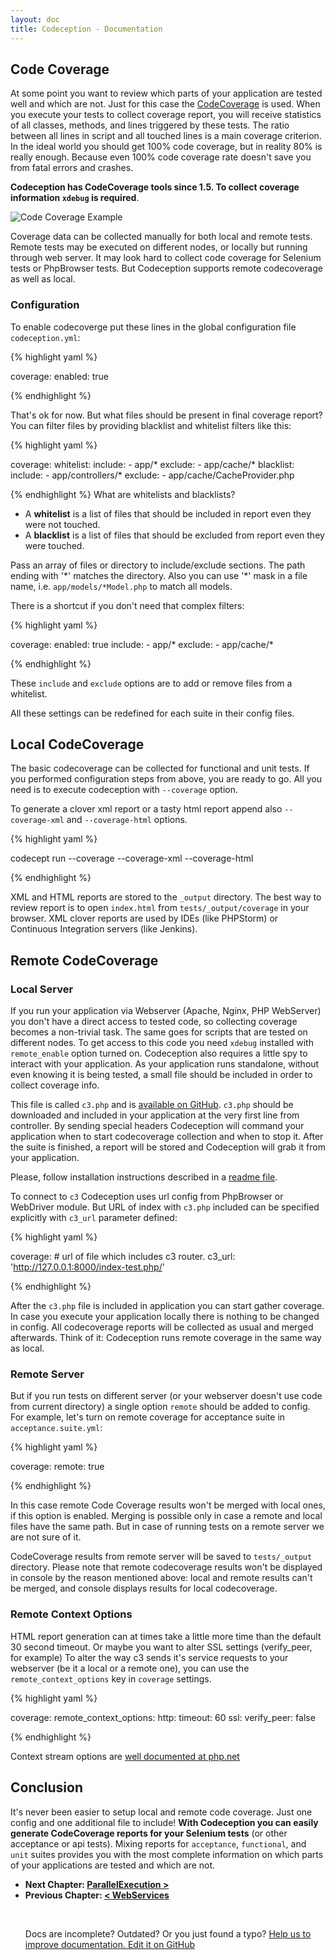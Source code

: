 ```yaml
---
layout: doc
title: Codeception - Documentation
---
```


## Code Coverage

At some point you want to review which parts of your application are tested well and which are not.
Just for this case the [CodeCoverage](http://en.wikipedia.org/wiki/Code_coverage) is used. When you execute your tests to collect coverage report,
you will receive statistics of all classes, methods, and lines triggered by these tests.
The ratio between all lines in script and all touched lines is a main coverage criterion. In the ideal world you should get 100% code coverage, but in reality 80% is really enough. Because even 100% code coverage rate doesn't save you from fatal errors and crashes.

**Codeception has CodeCoverage tools since 1.5. To collect coverage information `xdebug` is required**.

![Code Coverage Example](http://codeception.com/images/coverage.png)

Coverage data can be collected manually for both local and remote tests. Remote tests may be executed on different nodes,
or locally but running through web server. It may look hard to collect code coverage for Selenium tests or PhpBrowser tests. But Codeception supports remote codecoverage as well as local.

### Configuration

To enable codecoverge put these lines in the global configuration file `codeception.yml`:

{% highlight yaml %}

coverage:
    enabled: true

{% endhighlight %}

That's ok for now. But what files should be present in final coverage report? You can filter files by providing blacklist and whitelist filters like this:

{% highlight yaml %}

coverage:
    whitelist:
        include:
            - app/*
        exclude:
            - app/cache/*
    blacklist:
        include:
            - app/controllers/*
        exclude:
            - app/cache/CacheProvider.php


{% endhighlight %}
What are whitelists and blacklists?

* A **whitelist** is a list of files that should be included in report even they were not touched.
* A **blacklist** is a list of files that should be excluded from report even they were touched.

Pass an array of files or directory to include/exclude sections. The path ending with '\*' matches the directory.
Also you can use '\*' mask in a file name, i.e. `app/models/*Model.php` to match all models.

There is a shortcut if you don't need that complex filters:

{% highlight yaml %}

coverage:
    enabled: true
    include:
        - app/*
    exclude:
        - app/cache/*

{% endhighlight %}

These `include` and `exclude` options are to add or remove files from a whitelist.

All these settings can be redefined for each suite in their config files.

## Local CodeCoverage

The basic codecoverage can be collected for functional and unit tests.
If you performed configuration steps from above, you are ready to go.
All you need is to execute codeception with `--coverage` option.

To generate a clover xml report or a tasty html report append also `--coverage-xml` and `--coverage-html` options.

{% highlight yaml %}

codecept run --coverage --coverage-xml --coverage-html

{% endhighlight %}

XML and HTML reports are stored to the `_output` directory. The best way to review report is to open `index.html` from `tests/_output/coverage` in your browser.
XML clover reports are used by IDEs (like PHPStorm) or Continuous Integration servers (like Jenkins).

## Remote CodeCoverage

### Local Server

If you run your application via Webserver (Apache, Nginx, PHP WebServer) you don't have a direct access to tested code,
so collecting coverage becomes a non-trivial task. The same goes for scripts that are tested on different nodes.
To get access to this code you need `xdebug` installed with `remote_enable` option turned on.
Codeception also requires a little spy to interact with your application. As your application runs standalone,
without even knowing it is being tested, a small file should be included in order to collect coverage info.

This file is called `c3.php` and is [available on GitHub](https://github.com/Codeception/c3).
`c3.php` should be downloaded and included in your application at the very first line from controller.
By sending special headers Codeception will command your application when to start codecoverage collection and when to stop it.
After the suite is finished, a report will be stored and Codeception will grab it from your application.

Please, follow installation instructions described in a [readme file](https://github.com/Codeception/c3).

To connect to `c3` Codeception uses url config from PhpBrowser or WebDriver module.
But URL of index with `c3.php` included can be specified explicitly with `c3_url` parameter defined:


{% highlight yaml %}

coverage:
    # url of file which includes c3 router.
    c3_url: 'http://127.0.0.1:8000/index-test.php/'

{% endhighlight %}


After the `c3.php` file is included in application you can start gather coverage.
In case you execute your application locally there is nothing to be changed in config.
All codecoverage reports will be collected as usual and merged afterwards.
Think of it: Codeception runs remote coverage in the same way as local.

### Remote Server

But if you run tests on different server (or your webserver doesn't use code from current directory) a single option `remote` should be added to config.
For example, let's turn on remote coverage for acceptance suite in `acceptance.suite.yml`:

{% highlight yaml %}

coverage:
    remote: true

{% endhighlight %}

In this case remote Code Coverage results won't be merged with local ones, if this option is enabled.
Merging is possible only in case a remote and local files have the same path.
But in case of running tests on a remote server we are not sure of it.

CodeCoverage results from remote server will be saved to `tests/_output` directory. Please note that remote codecoverage results won't be displayed in console by the reason mentioned above: local and remote results can't be merged, and console displays results for local codecoverage. 

### Remote Context Options

HTML report generation can at times take a little more time than the default 30 second timeout. Or maybe you want to alter SSL settings (verify_peer, for example)
To alter the way c3 sends it's service requests to your webserver (be it a local or a remote one), you can use the `remote_context_options` key in `coverage` settings.

{% highlight yaml %}

coverage:
    remote_context_options:
        http:
            timeout: 60
        ssl:
            verify_peer: false

{% endhighlight %}

Context stream options are [well documented at php.net](http://php.net/manual/en/context.php)

## Conclusion

It's never been easier to setup local and remote code coverage. Just one config and one additional file to include!
**With Codeception you can easily generate CodeCoverage reports for your Selenium tests** (or other acceptance or api tests). Mixing reports for `acceptance`, `functional`, and `unit` suites provides you with the most complete information on which parts of your applications are tested and which are not.




* **Next Chapter: [ParallelExecution >](/docs/12-ParallelExecution)**
* **Previous Chapter: [< WebServices](/docs/10-WebServices)**<p>&nbsp;</p><div class="alert alert-warning">Docs are incomplete? Outdated? Or you just found a typo? <a href="https://github.com/Codeception/Codeception/tree/2.0/docs">Help us to improve documentation. Edit it on GitHub</a></div>